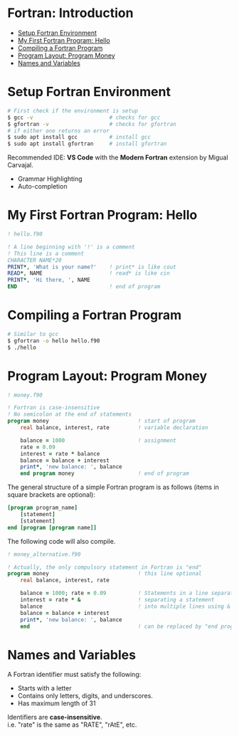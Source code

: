 # Fortran: Introduction
<!-- TOC -->

- [Setup Fortran Environment](#setup-fortran-environment)
- [My First Fortran Program: Hello](#my-first-fortran-program-hello)
- [Compiling a Fortran Program](#compiling-a-fortran-program)
- [Program Layout: Program Money](#program-layout-program-money)
- [Names and Variables](#names-and-variables)

<!-- /TOC -->
# Setup Fortran Environment
```bash
# First check if the environment is setup
$ gcc -v                        # checks for gcc
$ gfortran -v                   # checks for gfortran
# if either one returns an error
$ sudo apt install gcc          # install gcc
$ sudo apt install gfortran     # install gfortran
```
Recommended IDE: **VS Code** with the **Modern Fortran** extension by Migual Carvajal.
- Grammar Highlighting
- Auto-completion
# My First Fortran Program: Hello
```fortran
! hello.f90

! A line beginning with '!' is a comment
! This line is a comment
CHARACTER NAME*20
PRINT*, 'What is your name?'    ! print* is like cout
READ*, NAME                     ! read* is like cin
PRINT*, 'Hi there, ', NAME     
END                             ! end of program
```
# Compiling a Fortran Program
```bash
# Similar to gcc
$ gfortran -o hello hello.f90
$ ./hello
```
# Program Layout: Program Money
```fortran
! money.f90

! Fortran is case-insensitive
! No semicolon at the end of statements
program money                            ! start of program
    real balance, interest, rate         ! variable declaration

    balance = 1000                       ! assignment
    rate = 0.09
    interest = rate * balance            
    balance = balance + interest         
    print*, 'new balance: ', balance
    end program money                    ! end of program

```
The general structure of a simple Fortran program is as follows (items in square brackets are optional):
```fortran
[program program_name]
    [statement]
    [statement]
end [program [program name]]
```
The following code will also compile.</br>
```fortran
! money_alternative.f90

! Actually, the only compulsory statement in Fortran is "end"
program money                            ! this line optional
    real balance, interest, rate         

    balance = 1000; rate = 0.09          ! Statements in a line separated by;
    interest = rate * &                  ! separating a statement 
    balance                              ! into multiple lines using &
    balance = balance + interest         
    print*, 'new balance: ', balance
    end                                  ! can be replaced by "end program"
```
# Names and Variables
A Fortran identifier must satisfy the following:
- Starts with a letter
- Contains only letters, digits, and underscores.
- Has maximum length of 31

Identifiers are **case-insensitive**.</br>
i.e. "rate" is the same as "RATE", "rAtE", etc.
